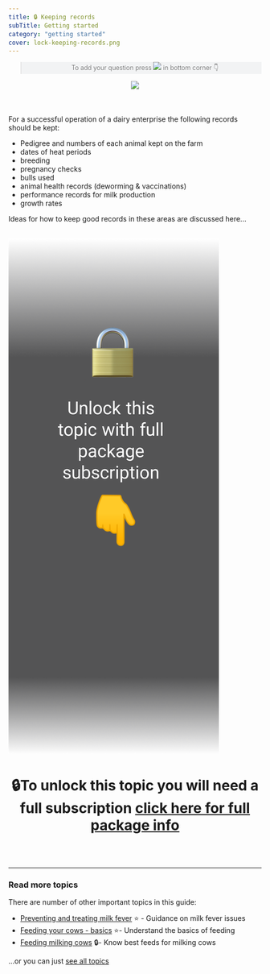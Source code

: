 ```yaml
---
title: 🔒 Keeping records
subTitle: Getting started
category: "getting started"
cover: lock-keeping-records.png
---
```

<blockquote style="background: #f2f3f4;">
<p style="text-align: center; font-weight: 300; font-size: 0.9em">To add your question press <img style="height:2em;" src="https://s3.amazonaws.com/afc-dairytrial/comment_icon.png" >  in bottom corner 👇</p>
</blockquote>

<div style="text-align: center">
<a href="/about"><img style="height:3em;" src="https://s3.amazonaws.com/afc-dairytrial/key_bar-1.png" ></a>
</div>
<br></br>

For a successful operation of a dairy enterprise the following records should be kept:

* Pedigree and numbers of each animal kept on the farm
* dates of heat periods
* breeding
* pregnancy checks
* bulls used
* animal health records (deworming & vaccinations)
* performance records for milk production
* growth rates

Ideas for how to keep good records in these areas are discussed here...
<br></br>

![](./unlock_this.png)

<h1 style="text-align: center;">🔒To unlock this topic you will need a full subscription <a href="/about">click here for full package info</a></h1>

<br></br>

---
### Read more topics
There are number of other important topics in this guide:

* [Preventing and treating milk fever](/preventing-and-treating-milk-fever) ⭐ - Guidance on milk fever issues
* [Feeding your cows - basics](/feeding-your-cow-basics)  ⭐- Understand the basics of feeding
* [Feeding milking cows](/feeding-milking-cows)  🔒- Know best feeds for milking cows

...or you can just [see all topics](/)

